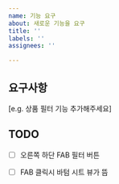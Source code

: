 ```yaml
---
name: 기능 요구
about: 새로운 기능을 요구
title: ''
labels: ''
assignees: ''

---
```


## 요구사항
[e.g. 상품 필터 기능 추가해주세요]

## TODO
- [ ] 오른쪽 하단 FAB 필터 버튼
- [ ] FAB 클릭시 바텀 시트 뷰가 뜸

